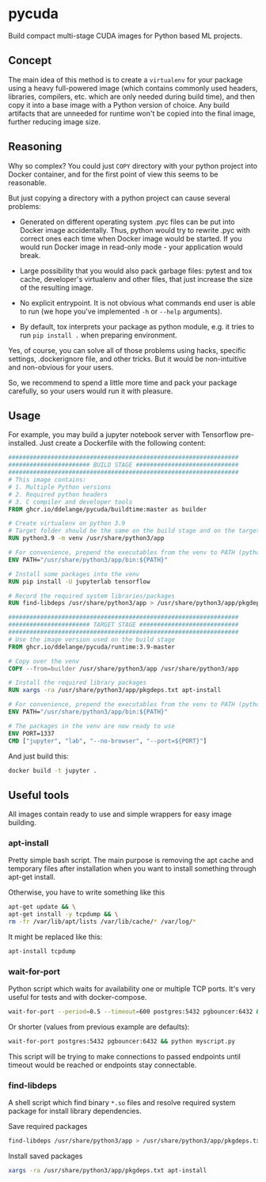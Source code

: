 # pycuda

Build compact multi-stage CUDA images for Python based ML projects.


## Concept

The main idea of this method is to create a `virtualenv` for your package using a
heavy full-powered image (which contains commonly 
used headers, libraries, compilers, etc. which are only needed during build time), and then copy it into a
base image with a Python version of choice.
Any build artifacts that are unneeded for runtime won't be copied into the final image, further reducing image size.

## Reasoning

Why so complex? You could just `COPY` directory with your python project into 
Docker container, and for the first point of view this seems to be reasonable. 

But just copying a directory with a python project can cause several problems:

- Generated on different operating system .pyc files can be put into Docker 
  image accidentally. Thus, python would try to rewrite .pyc with correct ones 
  each time when Docker image would be started. If you would run Docker image 
  in read-only mode - your application would break.  
   
- Large possibility that you would also pack garbage files: pytest and tox 
  cache, developer's virtualenv and other files, that just increase the size of 
  the resulting image.

- No explicit entrypoint. It is not obvious what commands end user is able to 
  run (we hope you've implemented `-h` or `--help` arguments).

- By default, tox interprets your package as python module, e.g. it tries to 
  run `pip install .` when preparing environment.

Yes, of course, you can solve all of those problems using hacks, specific
settings, .dockerignore file, and other tricks. But it would be non-intuitive 
and non-obvious for your users.

So, we recommend to spend a little more time and pack your package carefully, 
so your users would run it with pleasure.

## Usage

For example, you may build a jupyter notebook server with Tensorflow pre-installed. Just create a Dockerfile 
with the following content:

```Dockerfile
#################################################################
####################### BUILD STAGE #############################
#################################################################
# This image contains:
# 1. Multiple Python versions
# 2. Required python headers
# 3. C compiler and developer tools
FROM ghcr.io/ddelange/pycuda/buildtime:master as builder

# Create virtualenv on python 3.9
# Target folder should be the same on the build stage and on the target stage
RUN python3.9 -m venv /usr/share/python3/app

# For convenience, prepend the executables from the venv to PATH (python, pip, etc)
ENV PATH="/usr/share/python3/app/bin:${PATH}"

# Install some packages into the venv
RUN pip install -U jupyterlab tensorflow

# Record the required system libraries/packages
RUN find-libdeps /usr/share/python3/app > /usr/share/python3/app/pkgdeps.txt

#################################################################
####################### TARGET STAGE ############################
#################################################################
# Use the image version used on the build stage
FROM ghcr.io/ddelange/pycuda/runtime:3.9-master

# Copy over the venv
COPY --from=builder /usr/share/python3/app /usr/share/python3/app

# Install the required library packages
RUN xargs -ra /usr/share/python3/app/pkgdeps.txt apt-install

# For convenience, prepend the executables from the venv to PATH (python, pip, etc)
ENV PATH="/usr/share/python3/app/bin:${PATH}"

# The packages in the venv are now ready to use
ENV PORT=1337
CMD ["jupyter", "lab", "--no-browser", "--port=${PORT}"]
```

And just build this:
```bash
docker build -t jupyter .
```

## Useful tools

All images contain ready to use and simple wrappers for easy image building.

### apt-install

Pretty simple bash script. The main purpose is removing the apt cache and temporary files after installation when you want to install something through apt-get install.

Otherwise, you have to write something like this 

```bash
apt-get update && \
apt-get install -y tcpdump && \
rm -fr /var/lib/apt/lists /var/lib/cache/* /var/log/*
```

It might be replaced like this:
```bash
apt-install tcpdump
```

### wait-for-port

Python script which waits for availability one or multiple TCP ports. It's very useful for tests and with docker-compose.

```bash
wait-for-port --period=0.5 --timeout=600 postgres:5432 pgbouncer:6432 && python myscript.py
```
Or shorter (values from previous example are defaults):
```bash
wait-for-port postgres:5432 pgbouncer:6432 && python myscript.py
```

This script will be trying to make connections to passed endpoints until timeout would be reached or endpoints stay connectable.


### find-libdeps

A shell script which find binary `*.so` files and resolve required system package for install library dependencies.

Save required packages
```bash
find-libdeps /usr/share/python3/app > /usr/share/python3/app/pkgdeps.txt
```

Install saved packages
```bash
xargs -ra /usr/share/python3/app/pkgdeps.txt apt-install
```

